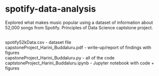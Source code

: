 # spotify-data-analysis
Explored what makes music popular using a dataset of information about 52,000 songs from Spotify. Principles of Data Science captstone project. <br><br>

spotify52kData.csv - dataset file <br>
capstoneProject_Harini_Buddaluru.pdf - write-up/report of findings with figures <br>
capstoneProject_Harini_Buddaluru.py - all of the code <br>
captstoneProject_Harini_Buddaluru.ipynb - Jupyter notebook with code + figures <br>

